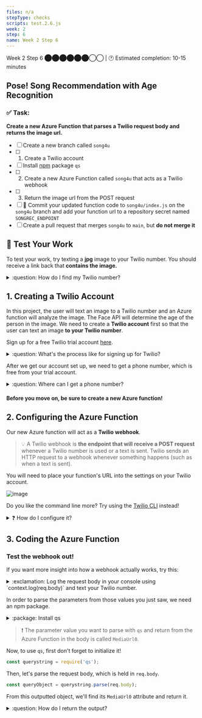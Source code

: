 ```yaml
---
files: n/a
stepType: checks
scripts: test.2.6.js
week: 2
step: 6
name: Week 2 Step 6
---
```


Week 2 Step 6 ⬤⬤⬤⬤⬤⬤◯◯ | 🕐 Estimated completion: 10-15 minutes

## Pose! Song Recommendation with Age Recognition

### ✅ Task:
**Create a new Azure Function that parses a Twilio request body and returns the image url.**
- [ ] Create a new branch called `song4u`
- [ ] 1. Create a Twilio account
- [ ] Install [npm](https://www.npmjs.com/package/qs) package `qs`
- [ ] 2. Create a new Azure Function called `song4u` that acts as a Twilio webhook
- [ ] 3. Return the image url from the POST request
- [ ] 🚀 Commit your updated function code to `song4u/index.js` on the `song4u` branch and add your function url to a repository secret named `SONGREC_ENDPOINT`
- [ ] Create a pull request that merges `song4u` to `main`, but **do not merge it**

## 🚧 Test Your Work

To test your work, try texting a **jpg** image to your Twilio number. You should receive a link back that **contains the image.**

<details>
<summary>:question: How do I find my Twilio number?</summary>

See your [phone numbers](https://www.twilio.com/console/phone-numbers/incoming).

</details>

## 1. Creating a Twilio Account
In this project, the user will text an image to a Twilio number and an Azure function will analyze the image. The Face API will determine the age of the person in the image. We need to create a **Twilio account** first so that the user can text an image **to your Twilio number**.

Sign up for a free Twilio trial account [here](https://www.twilio.com/try-twilio). 

<details>
<summary>:question: What's the process like for signing up for Twilio?</summary>

- When you sign up, you'll be asked to verify your personal phone number. This helps Twilio verify your identity and also allows you to send test messages to your phone from your Twilio account while in trial mode.

- Once you verify your number, you'll be asked a series of questions to customize your experience.

- Once you finish the onboarding flow, you'll arrive at your project dashboard in the Twilio Console. This is where you'll be able to access your Account SID, authentication token, find a Twilio phone number, and more.

Learn more about it [here](https://www.twilio.com/docs/usage/tutorials/how-to-use-your-free-trial-account)!

</details>

After we get our account set up, we need to get a phone number, which is free from your trial account.

<details>
<summary>:question: Where can I get a phone number?</summary>

1. [Create a new project](https://support.twilio.com/hc/en-us/articles/360011177133-View-and-Create-New-Projects-in-Twilio-Console) on Twilio.

2. [Add a brand new number](https://www.twilio.com/docs/usage/tutorials/how-to-use-your-free-trial-account#get-your-first-twilio-phone-number) for your Twilio project, which will be used to send texts to users. Save this to use for later.
</details>


#### Before you move on, be sure to create a **new Azure function**!

## 2. Configuring the Azure Function
Our new Azure function will act as a **Twilio webhook**.

> :bulb: A Twilio webhook is **the endpoint that will receive a POST request** whenever a Twilio number is used or a text is sent. Twilio sends an HTTP request to a webhook whenever something happens (such as when a text is sent).

You will need to place your function's URL into the settings on your Twilio account.

![image](https://user-images.githubusercontent.com/49426183/120208692-a0d4c380-c1e2-11eb-85fa-ed8463d1da43.png)

Do you like the command line more? Try using the [Twilio CLI](https://www.twilio.com/docs/twilio-cli/examples) instead!
<details>
<summary>❓ How do I configure it?</summary>
</br>

1. Go to the [Twilio Console's Numbers page](https://www.twilio.com/console/phone-numbers/incoming)

![image](https://user-images.githubusercontent.com/49426183/120208171-06748000-c1e2-11eb-91a7-06c427967d46.png)

2. Click on the phone number you'd like to modify

3. Scroll down to the Messaging section and the "A MESSAGE COMES IN" option.

4. Paste in your Azure Function URL. Make sure to click `Save` afterwards!!

![image](https://user-images.githubusercontent.com/49426183/120208692-a0d4c380-c1e2-11eb-85fa-ed8463d1da43.png)
</details>

## 3. Coding the Azure Function

### Test the webhook out!
If you want more insight into how a webhook actually works, try this:
<details>
<summary>:exclamation: Log the request body in your console using `context.log(req.body)` and text your Twilio number.</summary>

Using this code:
```js
module.exports = async function (context, req) {
    var reqbody = req.body
    context.log(reqbody)

    context.res = {
        // status: 200, /* Defaults to 200 */
        body: reqbody
    };
}
```

You might get something like this:
```
ToCountry=US&MediaContentType0=image%2Fjpeg&ToState=MI&SmsMessageSid=MM0fe83458b74a1f626eb0da4685ab28b5&NumMedia=1......
```
</details>

In order to parse the parameters from those values you just saw, we need an npm package.
<details>
<summary>:package: Install qs</summary>
</br>

We need to install the npm package `qs`. This package parses **query strings**, and we will use it to parse the SMS sent by the user to the Twilio number so we can access the image sent in the text.

> :bulb: You only need to use `npm init -y` if you are installing npm packages for the first time on an Function App!

As we did when we installed `parse-multipart`, we need to enter `npm init -y` (which initializes the package.json files) before we can install `qs`: <br><br>
<img width="339" alt="Screen Shot 2021-05-30 at 7 11 28 PM" src="https://user-images.githubusercontent.com/70852990/120124978-c4692100-c184-11eb-86d9-0f4471c073e0.png">

Now we can install `qs` by entering `npm install qs`: <br><br>
<img width="1120" alt="Screen Shot 2021-05-30 at 8 23 18 PM" src="https://user-images.githubusercontent.com/70852990/120125008-e1055900-c184-11eb-9c92-7b70d5891397.png">

<br>
</details>

> :exclamation: The parameter value you want to parse with `qs` and return from the Azure Function in the body is called `MediaUrl0`.

Now, to use `qs`, first don't forget to initialize it!
```js
const querystring = require('qs');
```
Then, let's parse the request body, which is held in `req.body`.
```js
const queryObject = querystring.parse(req.body);
```

From this outputted object, we'll find its `MediaUrl0` attribute and return it.

<details>
<summary>:question: How do I return the output?</summary>

```js
context.res = {
   body: queryObject.MediaUrl0
};
```

</details>
